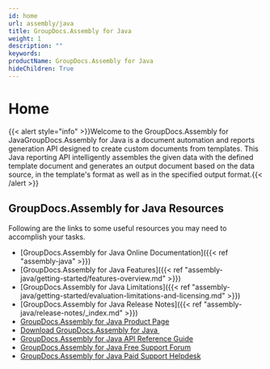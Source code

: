 ```yaml
---
id: home
url: assembly/java
title: GroupDocs.Assembly for Java
weight: 1
description: ""
keywords: 
productName: GroupDocs.Assembly for Java
hideChildren: True
---
```

#  Home 

{{< alert style="info" >}}Welcome to the GroupDocs.Assembly for JavaGroupDocs.Assembly for Java is a document automation and reports generation API designed to create custom documents from templates. This Java reporting API intelligently assembles the given data with the defined template document and generates an output document based on the data source, in the template's format as well as in the specified output format.{{< /alert >}}

## GroupDocs.Assembly for Java Resources

Following are the links to some useful resources you may need to accomplish your tasks.

*   [GroupDocs.Assembly for Java Online Documentation]({{< ref "assembly-java" >}})
*   [GroupDocs.Assembly for Java Features]({{< ref "assembly-java/getting-started/features-overview.md" >}})
*   [GroupDocs.Assembly for Java Limitations]({{< ref "assembly-java/getting-started/evaluation-limitations-and-licensing.md" >}})
*   [GroupDocs.Assembly for Java Release Notes]({{< ref "assembly-java/release-notes/_index.md" >}})
*   [GroupDocs.Assembly for Java Product Page](https://products.groupdocs.com/assembly/java)
*   [Download GroupDocs.Assembly for Java ](https://artifact.groupdocs.com/webapp/#/artifacts/browse/tree/General/repo/com/groupdocs/groupdocs-assembly)
*   [GroupDocs.Assembly for Java API Reference Guide](https://apireference.groupdocs.com/java/assembly)
*   [GroupDocs.Assembly for Java Free Support Forum](https://forum.groupdocs.com/c/assembly)
*   [GroupDocs.Assembly for Java Paid Support Helpdesk](https://helpdesk.groupdocs.com/)
